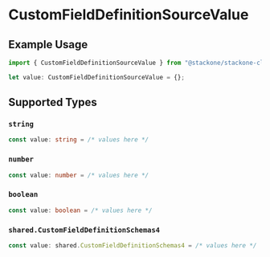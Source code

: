 # CustomFieldDefinitionSourceValue

## Example Usage

```typescript
import { CustomFieldDefinitionSourceValue } from "@stackone/stackone-client-ts/sdk/models/shared";

let value: CustomFieldDefinitionSourceValue = {};
```

## Supported Types

### `string`

```typescript
const value: string = /* values here */
```

### `number`

```typescript
const value: number = /* values here */
```

### `boolean`

```typescript
const value: boolean = /* values here */
```

### `shared.CustomFieldDefinitionSchemas4`

```typescript
const value: shared.CustomFieldDefinitionSchemas4 = /* values here */
```

